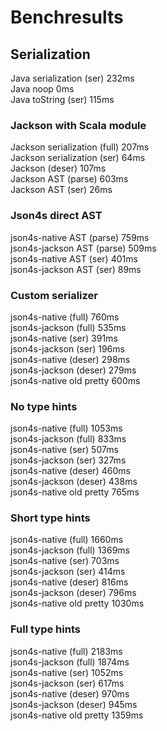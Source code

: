# Benchresults

## Serialization
Java serialization (ser)          232ms  
Java noop                           0ms  
Java toString (ser)               115ms  

### Jackson with Scala module
Jackson serialization (full)      207ms  
Jackson serialization (ser)        64ms  
Jackson (deser)                   107ms  
Jackson AST (parse)               603ms  
Jackson AST (ser)                  26ms  
  
### Json4s direct AST
json4s-native AST (parse)         759ms  
json4s-jackson AST (parse)        509ms  
json4s-native AST (ser)           401ms  
json4s-jackson AST (ser)           89ms  

### Custom serializer
json4s-native (full)              760ms  
json4s-jackson (full)             535ms  
json4s-native (ser)               391ms  
json4s-jackson (ser)              196ms  
json4s-native (deser)             298ms  
json4s-jackson (deser)            279ms  
json4s-native old pretty          600ms  

### No type hints
json4s-native (full)             1053ms  
json4s-jackson (full)             833ms  
json4s-native (ser)               507ms  
json4s-jackson (ser)              327ms  
json4s-native (deser)             460ms  
json4s-jackson (deser)            438ms  
json4s-native old pretty          765ms  

### Short type hints
json4s-native (full)             1660ms  
json4s-jackson (full)            1369ms  
json4s-native (ser)               703ms  
json4s-jackson (ser)              414ms  
json4s-native (deser)             816ms  
json4s-jackson (deser)            796ms  
json4s-native old pretty         1030ms  

### Full type hints
json4s-native (full)             2183ms  
json4s-jackson (full)            1874ms  
json4s-native (ser)              1052ms  
json4s-jackson (ser)              617ms  
json4s-native (deser)             970ms  
json4s-jackson (deser)            945ms  
json4s-native old pretty         1359ms  